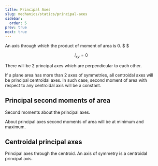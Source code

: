 ```yaml
---
title: Principal Axes
slug: mechanics/statics/principal-axes
sidebar:
  order: 5
prev: true
next: true
---
```


An axis through which the product of moment of area is $0$. $ $

```math
I_{xy} = 0
```

There will be 2 principal axes which are perpendicular to each other.

If a plane area has more than 2 axes of symmetries, all centroidal axes will be
principal centroidal axes. In such case, second moment of area with respect to
any centroidal axis will be a constant.

## Principal second moments of area

Second moments about the principal axes.

About principal axes second moments of area will be at minimum and maximum.

## Centroidal principal axes

Principal axes through the centroid. An axis of symmetry is a centroidal
principal axis.
